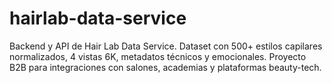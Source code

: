 # hairlab-data-service
Backend y API de Hair Lab Data Service. Dataset con 500+ estilos capilares normalizados, 4 vistas 6K, metadatos técnicos y emocionales. Proyecto B2B para integraciones con salones, academias y plataformas beauty-tech.
